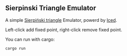 ## Sierpinski Triangle Emulator

A simple [Sierpiński triangle](https://en.wikipedia.org/wiki/Sierpi%C5%84ski_triangle) Emulator, powerd by [Iced](https://github.com/iced-rs/iced).

Left-click add fixed point, right-click remove fixed point.

You can run with cargo:
```
cargo run
```